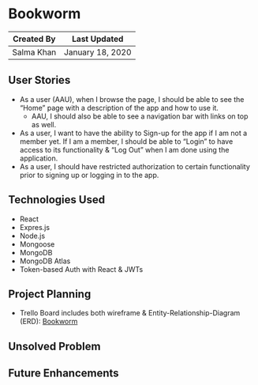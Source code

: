 # Bookworm

Created By | Last Updated
-----------|--------------
Salma Khan | January 18, 2020


## User Stories
* As a user (AAU), when I browse the page, I should be able to see the “Home” page with a description of the app and how to use it. 
    * AAU, I should also be able to see a navigation bar with links on top as well. 
* As a user, I want to have the ability to Sign-up for the app if I am not a member yet. If I am a member, I should be able to “Login” to have access to its functionality & “Log Out” when I am done using the application.
* As a user, I should have restricted authorization to certain functionality prior to signing up or logging in to the app.

## Technologies Used
 * React
 * Expres.js
 * Node.js
 * Mongoose
 * MongoDB 
 * MongoDB Atlas 
 * Token-based Auth with React & JWTs
 

## Project Planning
* Trello Board includes both wireframe & Entity-Relationship-Diagram (ERD): [Bookworm](https://trello.com/b/9kAnNtlV/bookworm-mern-stack)


## Unsolved Problem


## Future Enhancements